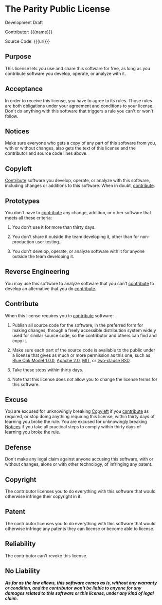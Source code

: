 # The Parity Public License

Development Draft

Contributor: {{{name}}}

Source Code: {{{uri}}}

## Purpose

This license lets you use and share this software for free, as long as you contribute software you develop, operate, or analyze with it.

## Acceptance

In order to receive this license, you have to agree to its rules.  Those rules are both obligations under your agreement and conditions to your license.  Don't do anything with this software that triggers a rule you can't or won't follow.

## Notices

Make sure everyone who gets a copy of any part of this software from you, with or without changes, also gets the text of this license and the contributor and source code lines above.

## Copyleft

[Contribute](#contribute) software you develop, operate, or analyze with this software, including changes or additions to this software.  When in doubt, [contribute](#contribute).

## Prototypes

You don't have to [contribute](#contribute) any change, addition, or other software that meets all these criteria:

1.  You don't use it for more than thirty days.

2.  You don't share it outside the team developing it, other than for non-production user testing.

3.  You don't develop, operate, or analyze software with it for anyone outside the team developing it.

## Reverse Engineering

You may use this software to analyze software that you can't [contribute](#contribute) to develop an alternative that you do [contribute](#contribute).

## Contribute

When this license requires you to [contribute](#contribute) software:

1.  Publish all source code for the software, in the preferred form for making changes, through a freely accessible distribution system widely used for similar source code, so the contributor and others can find and copy it.

2.  Make sure each part of the source code is available to the public under a license that gives as much or more permission as this one, such as [Blue Oak Model 1.0.0](https://blueoakcouncil.org/license/1.0.0), [Apache 2.0](https://www.apache.org/licenses/LICENSE-2.0.html), [MIT](https://spdx.org/licenses/MIT.html), or [two-clause BSD](https://spdx.org/licenses/BSD-2-Clause.html).

3.  Take these steps within thirty days.

4.  Note that this license does _not_ allow you to change the license terms for this software.

## Excuse

You are excused for unknowingly breaking [Copyleft](#copyleft) if you [contribute](#contribute) as required, or stop doing anything requiring this license, within thirty days of learning you broke the rule.  You are excused for unknowingly breaking [Notices](#notices) if you take all practical steps to comply within thirty days of learning you broke the rule.

## Defense

Don't make any legal claim against anyone accusing this software, with or without changes, alone or with other technology, of infringing any patent.

## Copyright

The contributor licenses you to do everything with this software that would otherwise infringe their copyright in it.

## Patent

The contributor licenses you to do everything with this software that would otherwise infringe any patents they can license or become able to license.

## Reliability

The contributor can't revoke this license.

## No Liability

***As far as the law allows, this software comes as is, without any warranty or condition, and the contributor won't be liable to anyone for any damages related to this software or this license, under any kind of legal claim.***
